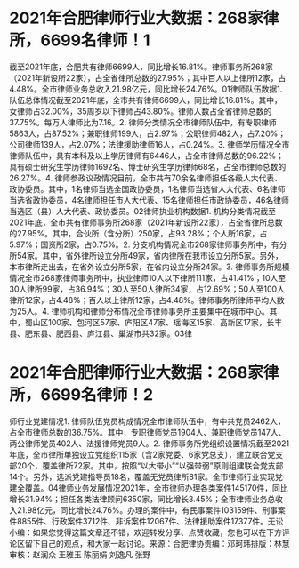 # 2021年合肥律师行业大数据：268家律所，6699名律师！1

截至2021年底，合肥共有律师6699人，同比增长16.81%。律师事务所268家（2021年新设所22家），占全省律所总数的27.95%；其中百人以上律所12家，占4.48%。全市律师业务总收入21.98亿元，同比增长24.76%。01律师队伍数据1. 队伍总体情况截至2021年底，全市共有律师6699人，同比增长16.81%。其中，女律师占32.00%，35周岁以下律师占43.80%。律师人数占全省律师总数的37.75%。每万人律师比为7.16。2. 律师分类情况全市律师队伍中，有专职律师5863人，占87.52%；兼职律师199人，占2.97%；公职律师482人，占7.20%；公司律师139人，占2.07%；法律援助律师16人，占0.24%。3. 律师学历情况全市律师队伍中，具有本科及以上学历律师有6446人，占全市律师总数的96.22%；具有硕士研究生学历律师1692名、博士研究生学历律师68名，占全市律师总数的26.27%。4. 律师参政议政情况目前，全市共有70余名律师担任各级人大代表、政协委员。其中，1名律师当选全国政协委员，1名律师当选省人大代表、6名律师当选省政协委员，4名律师担任市人大代表、15名律师担任市政协委员，46名律师当选区（县）人大代表、政协委员。02律师执业机构数据1. 机构分类情况截至2021年底，全市共有律师事务所268家（2021年新设所22家），占全省律所总数的27.95%。其中，合伙所（含分所）250家，占93.28%；个人所16家，占5.97%；国资所2家，占0.75%。2. 分支机构情况全市268家律师事务所中，有分所54家。其中，省外律所设立分所49家，省内律所在我市设立分所5家。另外，本市律所走出去，在省外设立分所5家，在省内设立分所24家。3. 律师事务所规模情况全市268家律师事务所中，执业律师10人以下律所111家，占41.41%；10人至30人律所99家，占36.94%；30人至50人律所34家，占12.69%；50人至100人律所12家，占4.48%；百人以上律所12家，占4.48%。律师事务所律师平均人数为25人。4. 律师机构和律师分布情况全市律师事务所主要集中在城市中心。其中，蜀山区100家、包河区57家、庐阳区47家、瑶海区15家、高新区17家，长丰县、肥东县、肥西县、庐江县、巢湖市共32家。03律

# 2021年合肥律师行业大数据：268家律所，6699名律师！2

师行业党建情况1. 律师队伍党员构成情况全市律师队伍中，有中共党员2462人，占全市律师总数的36.75%。其中，专职律师党员1904人、兼职律师党员147人、两公律师党员402人、法援律师党员9人。2. 律师事务所党组织设置情况截至2021年底，全市律所单独设立党组织115家（含2家党委、6家党总支），建立联合党支部20个，覆盖律所72家。其中，按照“以大带小”“以强带弱”原则组建联合党支部14个。另外，选派党建指导员18名，覆盖无党员律所81家。全市律师行业实现党建全覆盖。04律师业务发展情况2021年，全市律师办理各类案件145170件，同比增长31.94%；担任各类法律顾问6350家，同比增长3.45%；全市律师业务总收入21.98亿元，同比增长24.76%。办理的案件中，有民事案件103159件、刑事案件8855件、行政案件3712件、非诉案件12067件、法律援助案件17377件。无讼小编：如果您觉得这篇文章还不错，欢迎转发分享、点赞收藏，您也可以在下方评论区留下自己的观点，和大家一起讨论。来源：合肥律协责编：邓珂玮排版：林慧审核：赵润众 王雅玉 陈丽娟 刘逸凡 张野

